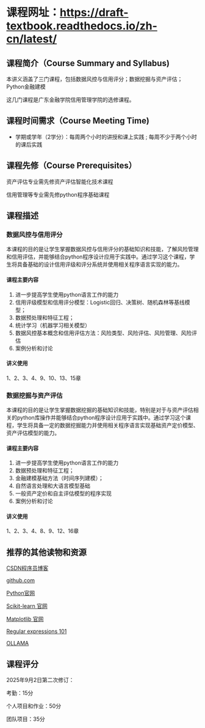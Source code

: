 # 课程网址：https://draft-textbook.readthedocs.io/zh-cn/latest/

## 课程简介（Course Summary and Syllabus)

本讲义涵盖了三门课程，包括数据风控与信用评分；数据挖掘与资产评估；Python金融建模

这几门课程是广东金融学院信用管理学院的选修课程。

## 课程时间需求（Course Meeting Time)

* 学期或学年（2学分）：每周两个小时的讲授和课上实践 ; 每周不少于两个小时的课后实践

## 课程先修（Course Prerequisites）

资产评估专业需先修资产评估智能化技术课程

信用管理等专业需先修python程序基础课程

## 课程描述

### 数据风控与信用评分

本课程的目的是让学生掌握数据风控与信用评分的基础知识和技能，了解风险管理和信用评估，并能够结合python程序设计应用于实践中。通过学习这个课程，学生将具备基础的设计信用评级和评分系统并使用相关程序语言实现的能力。

#### 课程主要内容

1. 进一步提高学生使用python语言工作的能力
2. 信用评级模型和信用评分模型：Logistic回归、决策树、随机森林等基线模型；
3. 数据预处理和特征工程；
4. 统计学习（机器学习相关模型）
5. 数据风控基本概念和信用评估方法：风险类型、风险评估、风险管理、风险评估
6. 案例分析和讨论

#### 讲义使用

1、2、3、4、9、10、13、15章

### 数据挖掘与资产评估

本课程的目的是让学生掌握数据挖掘的基础知识和技能，特别是对于与资产评估相关的python库操作并能够结合python程序设计应用于实践中。通过学习这个课程，学生将具备一定的数据挖掘能力并使用相关程序语言实现基础资产定价模型、资产评估模型的能力。

#### 课程主要内容

1. 进一步提高学生使用python语言工作的能力
2. 数据预处理和特征工程；
3. 金融建模基础方法（时间序列建模）；
4. 自然语言处理和大语言模型基础
5. 一般资产定价和自主评估模型的程序实现
6. 案例分析和讨论

#### 讲义使用

1、2、3、4、8、9、12、16章

## 推荐的其他读物和资源

[CSDN程序员博客](https://www.csdn.net/)

[github.com](https://github.com/)

[Python官网](https://www.python.org/)

[Scikit-learn 官网 ](https://scikit-learn.org/stable/)

[Matplotlib 官网](https://matplotlib.org/)

[Regular expressions 101](https://regex101.com/)

[OLLAMA](https://ollama.com/)

## 课程评分

2025年9月2日第二次修订：

考勤：15分

个人项目和作业：50分

团队项目：35分


